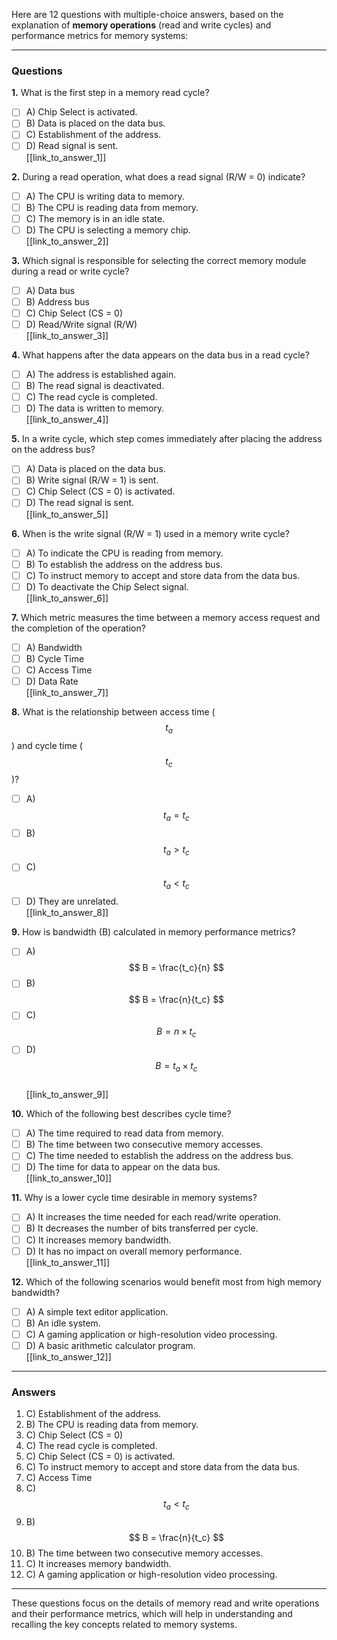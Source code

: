 Here are 12 questions with multiple-choice answers, based on the explanation of **memory operations** (read and write cycles) and performance metrics for memory systems:

---

### Questions

**1.** What is the first step in a memory read cycle?
- [ ] A) Chip Select is activated.
- [ ] B) Data is placed on the data bus.
- [ ] C) Establishment of the address.
- [ ] D) Read signal is sent.  
[[link_to_answer_1]]

**2.** During a read operation, what does a read signal (R/W = 0) indicate?
- [ ] A) The CPU is writing data to memory.
- [ ] B) The CPU is reading data from memory.
- [ ] C) The memory is in an idle state.
- [ ] D) The CPU is selecting a memory chip.  
[[link_to_answer_2]]

**3.** Which signal is responsible for selecting the correct memory module during a read or write cycle?
- [ ] A) Data bus
- [ ] B) Address bus
- [ ] C) Chip Select (CS = 0)
- [ ] D) Read/Write signal (R/W)  
[[link_to_answer_3]]

**4.** What happens after the data appears on the data bus in a read cycle?
- [ ] A) The address is established again.
- [ ] B) The read signal is deactivated.
- [ ] C) The read cycle is completed.
- [ ] D) The data is written to memory.  
[[link_to_answer_4]]

**5.** In a write cycle, which step comes immediately after placing the address on the address bus?
- [ ] A) Data is placed on the data bus.
- [ ] B) Write signal (R/W = 1) is sent.
- [ ] C) Chip Select (CS = 0) is activated.
- [ ] D) The read signal is sent.  
[[link_to_answer_5]]

**6.** When is the write signal (R/W = 1) used in a memory write cycle?
- [ ] A) To indicate the CPU is reading from memory.
- [ ] B) To establish the address on the address bus.
- [ ] C) To instruct memory to accept and store data from the data bus.
- [ ] D) To deactivate the Chip Select signal.  
[[link_to_answer_6]]

**7.** Which metric measures the time between a memory access request and the completion of the operation?
- [ ] A) Bandwidth
- [ ] B) Cycle Time
- [ ] C) Access Time
- [ ] D) Data Rate  
[[link_to_answer_7]]

**8.** What is the relationship between access time ($$ t_a $$) and cycle time ($$ t_c $$)?
- [ ] A) $$ t_a = t_c $$
- [ ] B) $$ t_a > t_c $$
- [ ] C) $$ t_a < t_c $$
- [ ] D) They are unrelated.  
[[link_to_answer_8]]

**9.** How is bandwidth (B) calculated in memory performance metrics?
- [ ] A) $$ B = \frac{t_c}{n} $$
- [ ] B) $$ B = \frac{n}{t_c} $$
- [ ] C) $$ B = n \times t_c $$
- [ ] D) $$ B = t_a \times t_c $$  
[[link_to_answer_9]]

**10.** Which of the following best describes cycle time?
- [ ] A) The time required to read data from memory.
- [ ] B) The time between two consecutive memory accesses.
- [ ] C) The time needed to establish the address on the address bus.
- [ ] D) The time for data to appear on the data bus.  
[[link_to_answer_10]]

**11.** Why is a lower cycle time desirable in memory systems?
- [ ] A) It increases the time needed for each read/write operation.
- [ ] B) It decreases the number of bits transferred per cycle.
- [ ] C) It increases memory bandwidth.
- [ ] D) It has no impact on overall memory performance.  
[[link_to_answer_11]]

**12.** Which of the following scenarios would benefit most from high memory bandwidth?
- [ ] A) A simple text editor application.
- [ ] B) An idle system.
- [ ] C) A gaming application or high-resolution video processing.
- [ ] D) A basic arithmetic calculator program.  
[[link_to_answer_12]]

---

### Answers

1. C) Establishment of the address.
2. B) The CPU is reading data from memory.
3. C) Chip Select (CS = 0)
4. C) The read cycle is completed.
5. C) Chip Select (CS = 0) is activated.
6. C) To instruct memory to accept and store data from the data bus.
7. C) Access Time
8. C) $$ t_a < t_c $$
9. B) $$ B = \frac{n}{t_c} $$
10. B) The time between two consecutive memory accesses.
11. C) It increases memory bandwidth.
12. C) A gaming application or high-resolution video processing.

---

These questions focus on the details of memory read and write operations and their performance metrics, which will help in understanding and recalling the key concepts related to memory systems.